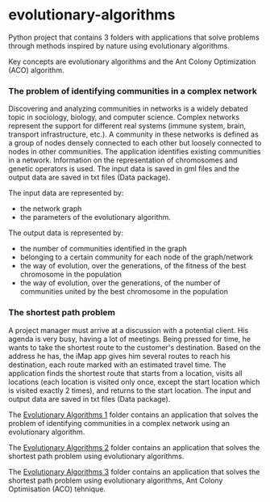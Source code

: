 # evolutionary-algorithms
Python project that contains 3 folders with applications that solve problems through methods inspired by nature using evolutionary algorithms.

Key concepts are evolutionary algorithms and the Ant Colony Optimization (ACO) algorithm.

### The problem of identifying communities in a complex network

Discovering and analyzing communities in networks is a widely debated topic in sociology, biology, and computer science. Complex networks represent the support for different real systems (immune system, brain, transport infrastructure, etc.). A community in these networks is defined as a group of nodes densely connected to each other but loosely connected to nodes in other communities. The application identifies existing communities in a network. Information on the representation of chromosomes and genetic operators is used. The input data is saved in gml files and the output data are saved in txt files (Data package).

The input data are represented by:
- the network graph
- the parameters of the evolutionary algorithm.
  
The output data is represented by:
- the number of communities identified in the graph
- belonging to a certain community for each node of the graph/network
- the way of evolution, over the generations, of the fitness of the best chromosome in the population
- the way of evolution, over the generations, of the number of communities united by the best chromosome in the population
  
### The shortest path problem

A project manager must arrive at a discussion with a potential client. His agenda is very busy, having a lot of meetings. Being pressed for time, he wants to take the shortest route to the customer's destination. Based on the address he has, the iMap app gives him several routes to reach his destination, each route marked with an estimated travel time. The application finds the shortest route that starts from a location, visits all locations (each location is visited only once, except the start location which is visited exactly 2 times), and returns to the start location. The input and output data are saved in txt files (Data package).

The [Evolutionary Algorithms 1](https://github.com/Iri25/ai-evolalgos-Iri25/tree/master/Evolutionary%20Algorithms%201) folder contains an application that solves the problem of identifying communities in a complex network using an evolutionary algorithm. 

The [Evolutionary Algorithms 2](https://github.com/Iri25/ai-evolalgos-Iri25/tree/master/Evolutionary%20Algorithms%202) folder contains an application that solves the shortest path problem using evolutionary algorithms.

The [Evolutionary Algorithms 3](https://github.com/Iri25/ai-evolalgos-Iri25/tree/master/Evolutionary%20Algorithms%203) folder contains an application that solves the shortest path problem using evolutionary algorithms, Ant Colony Optimisation (ACO) tehnique.
